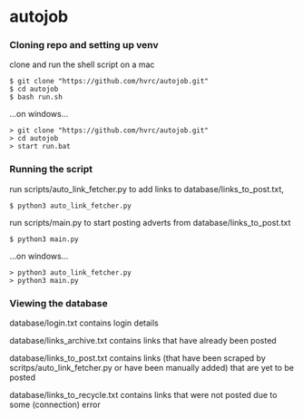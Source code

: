 # autojob

### Cloning repo and setting up venv

clone and run the shell script on a mac
```
$ git clone "https://github.com/hvrc/autojob.git"
$ cd autojob
$ bash run.sh
```

...on windows...
```
> git clone "https://github.com/hvrc/autojob.git"
> cd autojob
> start run.bat
```

### Running the script
run scripts/auto_link_fetcher.py to add links to database/links_to_post.txt,
```
$ python3 auto_link_fetcher.py
```

run scripts/main.py to start posting adverts from database/links_to_post.txt
```
$ python3 main.py
```

...on windows...
```
> python3 auto_link_fetcher.py
> python3 main.py
```

### Viewing the database

database/login.txt contains login details

database/links_archive.txt contains links that have already been posted

database/links_to_post.txt contains links (that have been scraped by scritps/auto_link_fetcher.py or have been manually added) that are yet to be posted

database/links_to_recycle.txt contains links that were not posted due to some (connection) error

